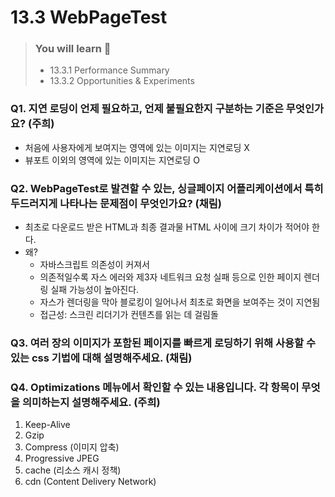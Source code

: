 # 13.3 WebPageTest

> ### You will learn 📝
>
>- 13.3.1 Performance Summary
>- 13.3.2 Opportunities & Experiments


### Q1. 지연 로딩이 언제 필요하고, 언제 불필요한지 구분하는 기준은 무엇인가요? (주희)
- 처음에 사용자에게 보여지는 영역에 있는 이미지는 지연로딩 X
- 뷰포트 이외의 영역에 있는 이미지는 지연로딩 O

### Q2. WebPageTest로 발견할 수 있는, 싱글페이지 어플리케이션에서 특히 두드러지게 나타나는 문제점이 무엇인가요? (채림)
- 최초로 다운로드 받은 HTML과 최종 결과물 HTML 사이에 크기 차이가 적어야 한다.
- 왜?
  - 자바스크립트 의존성이 커져서
  - 의존적일수록 자스 에러와 제3자 네트워크 요청 실패 등으로 인한 페이지 렌더링 실패 가능성이 높아진다.
  - 자스가 렌더링을 막아 블로킹이 일어나서 최초로 화면을 보여주는 것이 지연됨
  - 접근성: 스크린 리더기가 컨텐츠를 읽는 데 걸림돌

### Q3. 여러 장의 이미지가 포함된 페이지를 빠르게 로딩하기 위해 사용할 수 있는 css 기법에 대해 설명해주세요. (채림)

### Q4. Optimizations 메뉴에서 확인할 수 있는 내용입니다. 각 항목이 무엇을 의미하는지 설명해주세요. (주희)
1) Keep-Alive
2) Gzip
3) Compress (이미지 압축)
4) Progressive JPEG
5) cache (리소스 캐시 정책)
6) cdn (Content Delivery Network)
